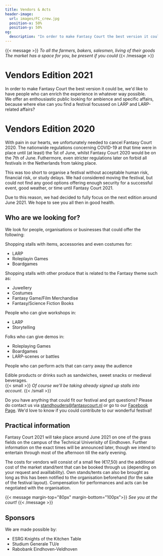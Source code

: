 ```yaml
---
title: Vendors & Acts
header-image:
  url: images/FC_crew.jpg
  position-x: 50%
  position-y: 50%
og:
  description: "In order to make Fantasy Court the best version it could be, we are looking for people who can enrich the experience in their own way. Vendors, acts, workshops, demos, LARP associations, or anything else that fits!"
---
```


{{< message >}}
  _To all the farmers, bakers, salesmen, living of their goods_ \
  _The market has a space for you, be present if you could_
{{< /message >}}

# Vendors Edition 2021
In order to make Fantasy Court the best version it could be, we'd like to have people who can enrich the experience in whatever way possible. \
We offer an enthousiastic public looking for ambience and specific affairs, because where else can you find a festival focussed on LARP and LARP-related affairs?

# Vendors Edition 2020
With pain in our hearts, we unfortunately needed to cancel Fantasy Court 2020. The nationwide regulations concerning COVID-19 at that time were in place until (at least) the 1st of June, whilst Fantasy Court 2020 would be on the 7th of June. Futhermore, even stricter regulations later on forbid all festivals in the Netherlands from taking place.

This was too short to organise a festival without acceptable human risk, financial risk, or study delays. We had considered moving the festival, but could not find any good options offering enough security for a successful event, good weather, or time until Fantasy Court 2021.

Due to this reason, we had decided to fully focus on the next edition around June 2021. We hope to see you all then in good health.

## Who are we looking for?
We look for people, organisations or businesses that could offer the following:

Shopping stalls with items, accessories and even costumes for:
* LARP
* Roleplayin Games
* Boardgames

Shopping stalls with other produce that is related to the Fantasy theme such as:</p>
* Juwellery
* Costumes
* Fantasy Game/Film Merchandise
* Fantasy/Science Fiction Books

People who can give workshops in:
* LARP
* Storytelling

Folks who can give demos in:
* Roleplaying Games
* Boardgames
* LARP-scenes or battles

People who can perform acts that can carry away the audience

Edible products or drinks such as sandwiches, sweet snacks or medieval beverages. \
{{< small >}}
  _Of course we'll be taking already signed up stalls into account._
{{< /small >}}

Do you have anything that could fit our festival and got questions? Please do contact us via [standhouders@fantasycourt.nl](mailto:standhouders@fantasycourt.nl) or go to our [Facebook Page](https://www.facebook.com/FantasyCourt/). We'd love to know if you could contribute to our wonderful festival!

<!---
The subscription for vendors will open soon! Are you already exited to join as a standholder? Sign up via [this](https://goo.gl/forms/iPVDBuA1ef0gqhN63) Goole Form.

-->

## Practical information
Fantasy Court 2021 will take place around June 2021 on one of the grass fields on the campus of the Technical Univerisity of Eindhoven. Further information on the exact times will be announced later, though we intend to entertain through most of the afternoon till the early evening.

The costs for vendors will consist of a small fee (€17,50) and the additional cost of the market stand/tent that can be booked through us (depending on your request and availlability). Own stands/tents can also be brought as long as this has been notified to the organisation beforehand (for the sake of the festival layout).
Compensation for performances and acts can be negotiated with the organisation.


{{< message margin-top="80px" margin-bottom="100px">}}
_See you at the court!_
{{< /message >}}

## Sponsors
We are made possible by:
* ESRG Knights of the Kitchen Table
* Studium Generale TU/e
* Rabobank Eindhoven-Veldhoven
